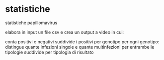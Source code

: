 # statistiche
statistiche papillomavirus

elabora in input un file csv e crea un output a video in cui:

conta positivi e negativi
suddivide i positivi per genotipo
per ogni genotipo: distingue quante infezioni singole e quante multinfezioni
per entrambe le tipologie suddivide per tipologia di risultato
